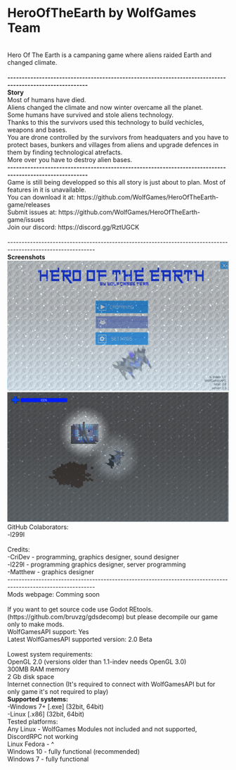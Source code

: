 # HeroOfTheEarth by WolfGames Team
<br>
Hero Of The Earth is a campaning game where aliens raided Earth and changed climate.
<br>
<br>
<b>--------------------------------------------------------------------------------------------------------</b>
<br>
<b>Story</b>
<br>
Most of humans have died.
<br>
Aliens changed the climate and now winter overcame all the planet.
<br>
Some humans have survived and stole aliens technology.
<br>
Thanks to this the survivors used this technology to build vechicles, weapons and bases.
<br>
You are drone controlled by the survivors from headquaters and you have to protect bases, bunkers and villages from aliens and upgrade defences in them by finding technological atrefacts.
<br>
More over you have to destroy alien bases.
<br>
<b>--------------------------------------------------------------------------------------------------------</b>
<br>
Game is still being developped so this all story is just about to plan. Most of features in it is unavailable.
<br>
You can download it at: https://github.com/WolfGames/HeroOfTheEarth-game/releases
<br>
Submit issues at: https://github.com/WolfGames/HeroOfTheEarth-game/issues
<br>
Join our discord: https://discord.gg/RztUGCK
<br>
<br>
-------------------------------------------------------------------------------------------------------------
<br>
<b>Screenshots</b>
<br>
<img src="https://raw.githubusercontent.com/WolfGames/HeroOfTheEarth-game/main/screenshots/menu1.png">
<br>
<img src="https://raw.githubusercontent.com/WolfGames/HeroOfTheEarth-game/main/screenshots/game1.png">

<br>
GitHub Colaborators:
<br>
-l299l
<br>
<br>
Credits:
<br>
-CriDev - programming, graphics designer, sound designer
<br>
-l229l - programming graphics designer, server programming
<br>
-Matthew - graphics designer
<br>
-------------------------------------------------------------------------------------------------------------
<br>
Mods webpage: Comming soon
<br>
<br>
If you want to get source code use Godot REtools. (https://github.com/bruvzg/gdsdecomp) but please decompile our game only to make mods.
<br>
WolfGamesAPI support: Yes
<br>
Latest WolfGamesAPI supported version: 2.0 Beta
<br>
<br>
Lowest system requirements:
<br>
OpenGL 2.0 (versions older than 1.1-indev needs OpenGL 3.0)
<br>
300MB RAM memory
<br>
2 Gb disk space
<br>
Internet connection (It's required to connect with WolfGamesAPI but for only game it's not required to play)
<br>
<b>Supported systems:</b>
<br>
-Windows 7+ [.exe] (32bit, 64bit)
<br>
-Linux [.x86] (32bit, 64bit)
<br>
Tested platforms:
<br>
Any Linux - WolfGames Modules not included and not supported, DiscordRPC not working
<br>
Linux Fedora - ^
<br>
Windows 10 - fully functional (recommended)
<br>
Windows 7 - fully functional
<br>
<br>
